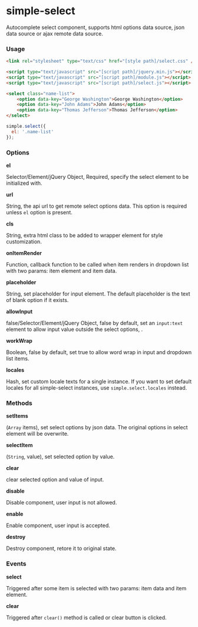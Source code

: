simple-select
=============

Autocomplete select component, supports html options data source, json data source or ajax remote data source.

### Usage

```html
<link rel="stylesheet" type="text/css" href="[style path]/select.css" />

<script type="text/javascript" src="[script path]/jquery.min.js"></script>
<script type="text/javascript" src="[script path]/module.js"></script>
<script type="text/javascript" src="[script path]/select.js"></script>

<select class="name-list">
    <option data-key="George Washington">George Washington</option>
    <option data-key="John Adams">John Adams</option>
    <option data-key="Thomas Jefferson">Thomas Jefferson</option>
</select>
```

```js
simple.select({
  el: '.name-list'
});
```

### Options

__el__

Selector/Element/jQuery Object, Required, specify the select element to be initialized with.

__url__

String, the api url to get remote select options data. This option is required unless `el` option is present.

__cls__

String, extra html class to be added to wrapper element for style customization.

__onItemRender__

Function, callback function to be called when item renders in dropdown list with two params: item element and item data.

__placeholder__

String, set placeholder for input element. The default placeholder is the text of blank option if it exists.

__allowInput__

false/Selector/Element/jQuery Object, false by default, set an `input:text` element to allow input value outside the select options, .

__workWrap__

Boolean, false by default, set true to allow word wrap in input and dropdown list items.

__locales__

Hash, set custom locale texts for a single instance. If you want to set default locales for all simple-select instances, use `simple.select.locales` instead.


### Methods

__setItems__

(`Array` items), set select options by json data. The original options in select element will be overwrite.

__selectItem__

(`String`, value), set selected option by value.

__clear__

clear selected option and value of input.

__disable__

Disable component, user input is not allowed.

__enable__

Enable component, user input is accepted.

__destroy__

Destroy component, retore it to original state.

### Events

__select__

Triggered after some item is selected with two params: item data and item element.

**clear**

Triggered after `clear()` method is called or clear button is clicked.
